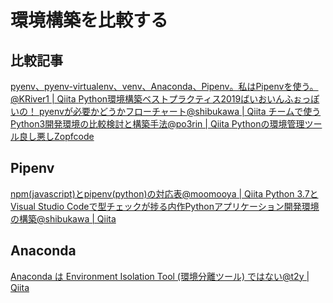 # 環境構築を比較する


## 比較記事

<a href="https://qiita.com/KRiver1/items/c1788e616b77a9bad4dd" target="_blank">
    pyenv、pyenv-virtualenv、venv、Anaconda、Pipenv。私はPipenvを使う。<span>@KRiver1 | Qiita</span>
</a>

<a href="https://www.natsukium.com/blog/2019-02-18/python/" target="_blank">
    Python環境構築ベストプラクティス2019<span>ばいおいんふぉっぽいの！</span>
</a>

<a href="https://qiita.com/shibukawa/items/0daab479a2fd2cb8a0e7" target="_blank">
    pyenvが必要かどうかフローチャート<span>@shibukawa | Qiita</span>
</a>

<a href="https://qiita.com/po3rin/items/5c853bc172e5de330148" target="_blank">
    チームで使うPython3開発環境の比較検討と構築手法<span>@po3rin | Qiita</span>
</a>

<a href="http://www.zopfco.de/entry/2017/04/03/233811" target="_blank">
    Pythonの環境管理ツール良し悪し<span>Zopfcode</span>
</a>



## Pipenv

<a href="https://qiita.com/moomooya/items/14e125e8ea8321d343e0" target="_blank">
    npm(javascript)とpipenv(python)の対応表<span>@moomooya | Qiita</span>
</a>

<a href="https://qiita.com/shibukawa/items/1650724daf117fad6ccd" target="_blank">
    Python 3.7とVisual Studio Codeで型チェックが捗る内作Pythonアプリケーション開発環境の構築<span>@shibukawa | Qiita</span>
</a>



## Anaconda

<a href="https://qiita.com/t2y/items/dd6d7f9c70ac2b8a79da" target="_blank">
    Anaconda は Environment Isolation Tool (環境分離ツール) ではない<span>@t2y | Qiita</span>
</a>
